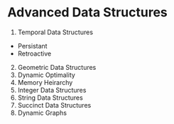 Advanced Data Structures
========================
1. Temporal Data Structures
  * Persistant
  * Retroactive 
2. Geometric Data Structures
3. Dynamic Optimality
4. Memory Heirarchy
5. Integer Data Structures
6. String Data Structures
7. Succinct Data Structures
8. Dynamic Graphs

